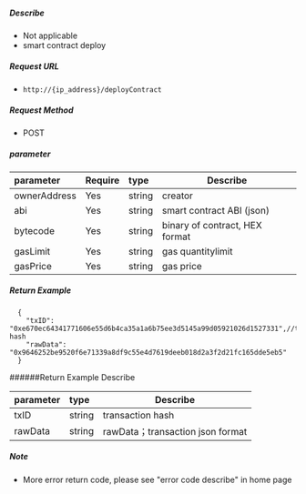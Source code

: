     
##### Describe

- Not applicable
- smart contract deploy

##### Request URL
- ` http://{ip_address}/deployContract `
  
##### Request Method
- POST 

##### parameter

|parameter|Require|type|Describe|
|:----    |:---|:----- |-----   |
|ownerAddress |Yes  |string  |creator|
|abi |Yes  |string  |smart contract ABI (json)|
|bytecode |Yes  |string  |binary of contract, HEX format|
|gasLimit |Yes  |string  |gas quantitylimit|
|gasPrice |Yes  |string  |gas price|


##### Return Example 

``` 
  {
    "txID": "0xe670ec64341771606e55d6b4ca35a1a6b75ee3d5145a99d05921026d1527331",//transaction hash
    "rawData": "0x9646252be9520f6e71339a8df9c55e4d7619deeb018d2a3f2d21fc165dde5eb5"
  }
```

######Return Example Describe 

|parameter|type|Describe|
|:-----  |:-----|-----      
|txID |string   |transaction hash  |
|rawData |string   |rawData；transaction json format |

##### Note 

- More error return code, please see "error code describe" in home page